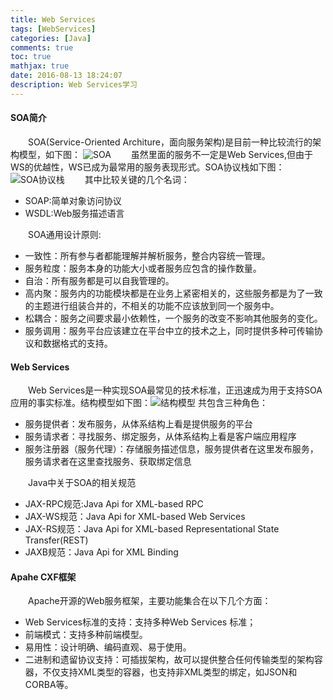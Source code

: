 ```yaml
---
title: Web Services
tags: [WebServices]
categories: [Java]
comments: true
toc: true
mathjax: true
date: 2016-08-13 18:24:07
description: Web Services学习
---
```

#### SOA简介
　　SOA(Service-Oriented Architure，面向服务架构)是目前一种比较流行的架构模型，如下图：
   ![SOA](http://7xo04n.com1.z0.glb.clouddn.com/SOA.JPG)
　　虽然里面的服务不一定是Web Services,但由于WS的优越性，WS已成为最常用的服务表现形式。SOA协议栈如下图：
  ![SOA协议栈](http://7xo04n.com1.z0.glb.clouddn.com/soa%E5%8D%8F%E8%AE%AE%E6%A0%88.JPG)
　　其中比较关键的几个名词：
- 	SOAP:简单对象访问协议
- 	WSDL:Web服务描述语言

　　SOA通用设计原则:
-   一致性：所有参与者都能理解并解析服务，整合内容统一管理。
-   服务粒度：服务本身的功能大小或者服务应包含的操作数量。
-   自治：所有服务都是可以自我管理的。
-   高内聚：服务内的功能模块都是在业务上紧密相关的，这些服务都是为了一致的主题进行组装合并的，不相关的功能不应该放到同一个服务中。
-   松耦合：服务之间要求最小依赖性，一个服务的改变不影响其他服务的变化。
-   服务调用：服务平台应该建立在平台中立的技术之上，同时提供多种可传输协议和数据格式的支持。

#### Web Services
　　Web Services是一种实现SOA最常见的技术标准，正迅速成为用于支持SOA应用的事实标准。结构模型如下图：![结构模型](http://7xo04n.com1.z0.glb.clouddn.com/WebServices.JPG)
  共包含三种角色：
-   服务提供者：发布服务，从体系结构上看是提供服务的平台
-   服务请求者：寻找服务、绑定服务，从体系结构上看是客户端应用程序
-   服务注册器（服务代理）：存储服务描述信息，服务提供者在这里发布服务，服务请求者在这里查找服务、获取绑定信息

　　Java中关于SOA的相关规范
- 	JAX-RPC规范:Java Api for XML-based RPC
- 	JAX-WS规范：Java Api for XML-based Web Services
- 	JAX-RS规范：Java Api for XML-based Representational State Transfer(REST)
- 	JAXB规范：Java Api for XML Binding

#### Apahe CXF框架
　　Apache开源的Web服务框架，主要功能集合在以下几个方面：
-   Web Services标准的支持：支持多种Web Services 标准；
-   前端模式：支持多种前端模型。
-   易用性：设计明确、编码直观、易于使用。
-   二进制和遗留协议支持：可插拔架构，故可以提供整合任何传输类型的架构容器，不仅支持XML类型的容器，也支持非XML类型的绑定，如JSON和CORBA等。

